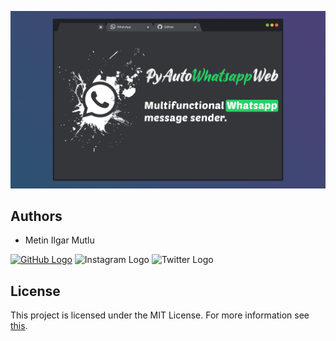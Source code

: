 ![PyAutoWhatsappWeb Banner](/Images/banner.png)

## Authors
* Metin Ilgar Mutlu

[![GitHub Logo](https://img.shields.io/badge/GitHub-100000?style=for-the-badge&logo=github&logoColor=white)](https://github.com/MetinIlgar)
![Instagram Logo](https://img.shields.io/badge/Instagram-E4405F?style=for-the-badge&logo=instagram&logoColor=white) 
![Twitter Logo](https://img.shields.io/badge/Twitter-1DA1F2?style=for-the-badge&logo=twitter&logoColor=white) 


## License
This project is licensed under the MIT License. For more information see [this](https://github.com/MetinIlgar/PyAutoWhatsappWeb/blob/main/LICENSE).
